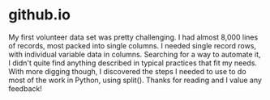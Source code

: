 # github.io
My first volunteer data set was pretty challenging. I had almost 8,000 lines of records, most packed into single columns. 
I needed single record rows, with individual variable data in columns. 
Searching for a way to automate it, I didn't quite find anything described in typical practices that fit my needs.
With more digging though, I discovered the steps I needed to use to do most of the work in Python, using split().
Thanks for reading and I value any feedback!
